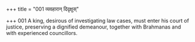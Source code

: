 +++
title = "001 व्यवहारान् दिदृक्षुस्"

+++
001	A king, desirous of investigating law cases, must enter his court of justice, preserving a dignified demeanour, together with Brahmanas and with experienced councillors.